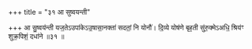 +++
title = "३१ आ सुष्वयन्ती"

+++
आ सु॒ष्वय॑न्ती यज॒तेऽउपा॑केऽउ॒षासा॒नक्ता॑ सदतां॒ नि योनौ॑। दि॒व्ये योष॑णे बृह॒ती सु॑रु॒क्मेऽअधि॒ श्रिय॑ꣳ शुक्र॒पिशं॒ दधा॑ने ॥३१ ॥